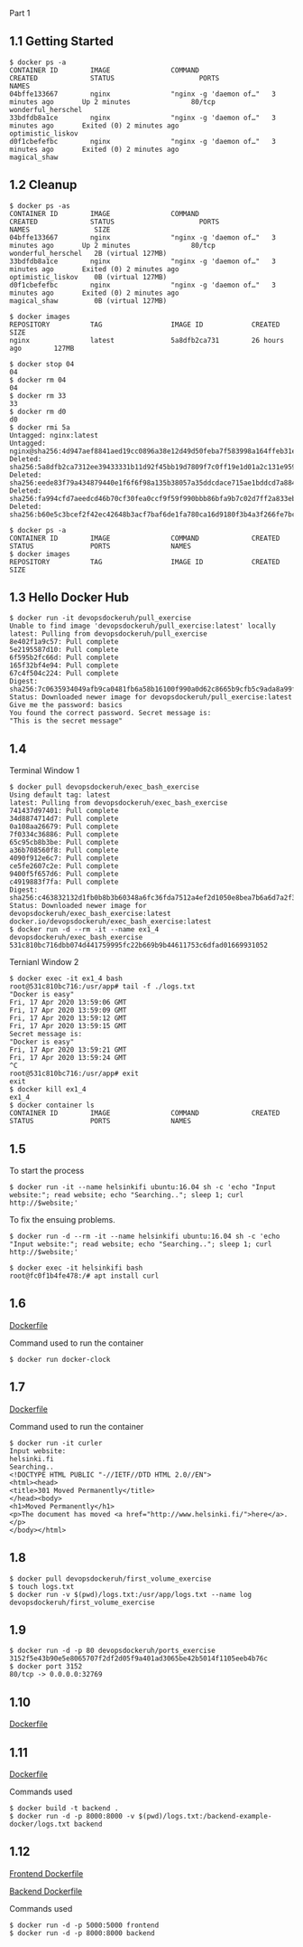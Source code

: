  Part 1
## 1.1 Getting Started
```
$ docker ps -a 
CONTAINER ID        IMAGE               COMMAND                  CREATED             STATUS                     PORTS               NAMES
04bffe133667        nginx               "nginx -g 'daemon of…"   3 minutes ago       Up 2 minutes               80/tcp              wonderful_herschel
33bdfdb8a1ce        nginx               "nginx -g 'daemon of…"   3 minutes ago       Exited (0) 2 minutes ago                       optimistic_liskov
d0f1cbefefbc        nginx               "nginx -g 'daemon of…"   3 minutes ago       Exited (0) 2 minutes ago                       magical_shaw
```
## 1.2 Cleanup 
```
$ docker ps -as 
CONTAINER ID        IMAGE               COMMAND                  CREATED             STATUS                     PORTS               NAMES                SIZE
04bffe133667        nginx               "nginx -g 'daemon of…"   3 minutes ago       Up 2 minutes               80/tcp              wonderful_herschel   2B (virtual 127MB)
33bdfdb8a1ce        nginx               "nginx -g 'daemon of…"   3 minutes ago       Exited (0) 2 minutes ago                       optimistic_liskov    0B (virtual 127MB)
d0f1cbefefbc        nginx               "nginx -g 'daemon of…"   3 minutes ago       Exited (0) 2 minutes ago                       magical_shaw         0B (virtual 127MB)
```
```
$ docker images 
REPOSITORY          TAG                 IMAGE ID            CREATED             SIZE
nginx               latest              5a8dfb2ca731        26 hours ago        127MB
```
```
$ docker stop 04
04
$ docker rm 04
04
$ docker rm 33
33
$ docker rm d0 
d0
$ docker rmi 5a 
Untagged: nginx:latest
Untagged: nginx@sha256:4d947aef8841aed19cc0896a38e12d49d50feba7f583998a164ffeb31e655919
Deleted: sha256:5a8dfb2ca7312ee39433331b11d92f45bb19d7809f7c0ff19e1d01a2c131e959
Deleted: sha256:eede83f79a434879440e1f6f6f98a135b38057a35ddcdace715ae1bddcd7a884
Deleted: sha256:fa994cfd7aeedcd46b70cf30fea0ccf9f59f990bbb86bfa9b7c02d7ff2a833eb
Deleted: sha256:b60e5c3bcef2f42ec42648b3acf7baf6de1fa780ca16d9180f3b4a3f266fe7bc
```
```
$ docker ps -a 
CONTAINER ID        IMAGE               COMMAND             CREATED             STATUS              PORTS               NAMES
$ docker images 
REPOSITORY          TAG                 IMAGE ID            CREATED             SIZE
```

## 1.3 Hello Docker Hub
```
$ docker run -it devopsdockeruh/pull_exercise
Unable to find image 'devopsdockeruh/pull_exercise:latest' locally
latest: Pulling from devopsdockeruh/pull_exercise
8e402f1a9c57: Pull complete 
5e2195587d10: Pull complete 
6f595b2fc66d: Pull complete 
165f32bf4e94: Pull complete 
67c4f504c224: Pull complete 
Digest: sha256:7c0635934049afb9ca0481fb6a58b16100f990a0d62c8665b9cfb5c9ada8a99f
Status: Downloaded newer image for devopsdockeruh/pull_exercise:latest
Give me the password: basics
You found the correct password. Secret message is:
"This is the secret message"
```

## 1.4 
Terminal Window 1
```
$ docker pull devopsdockeruh/exec_bash_exercise
Using default tag: latest
latest: Pulling from devopsdockeruh/exec_bash_exercise
741437d97401: Pull complete 
34d8874714d7: Pull complete 
0a108aa26679: Pull complete 
7f0334c36886: Pull complete 
65c95cb8b3be: Pull complete 
a36b708560f8: Pull complete 
4090f912e6c7: Pull complete 
ce5fe2607c2e: Pull complete 
9400f5f657d6: Pull complete 
c4919883f7fa: Pull complete 
Digest: sha256:c463832132d1fb0b8b3b60348a6fc36fda7512a4ef2d1050e8bea7b6a6d7a2f3
Status: Downloaded newer image for devopsdockeruh/exec_bash_exercise:latest
docker.io/devopsdockeruh/exec_bash_exercise:latest
$ docker run -d --rm -it --name ex1_4 devopsdockeruh/exec_bash_exercise 
531c810bc716dbb074d441759995fc22b669b9b44611753c6dfad01669931052
```
Ternianl Window 2
```
$ docker exec -it ex1_4 bash 
root@531c810bc716:/usr/app# tail -f ./logs.txt
"Docker is easy"
Fri, 17 Apr 2020 13:59:06 GMT
Fri, 17 Apr 2020 13:59:09 GMT
Fri, 17 Apr 2020 13:59:12 GMT
Fri, 17 Apr 2020 13:59:15 GMT
Secret message is:
"Docker is easy"
Fri, 17 Apr 2020 13:59:21 GMT
Fri, 17 Apr 2020 13:59:24 GMT
^C
root@531c810bc716:/usr/app# exit 
exit
$ docker kill ex1_4
ex1_4
$ docker container ls 
CONTAINER ID        IMAGE               COMMAND             CREATED             STATUS              PORTS               NAMES
```

## 1.5
To start the process 
```
$ docker run -it --name helsinkifi ubuntu:16.04 sh -c 'echo "Input website:"; read website; echo "Searching.."; sleep 1; curl http://$website;'
```

To fix the ensuing problems.
```
$ docker run -d --rm -it --name helsinkifi ubuntu:16.04 sh -c 'echo "Input website:"; read website; echo "Searching.."; sleep 1; curl http://$website;'
```
```
$ docker exec -it helsinkifi bash
root@fc0f1b4fe478:/# apt install curl
```

## 1.6
[Dockerfile](https://github.com/Erikishiru/devopswithdocker/blob/master/exercise1-6/Dockerfile)

Command used to run the container 
```
$ docker run docker-clock
```

## 1.7
[Dockerfile](https://github.com/Erikishiru/devopswithdocker/blob/master/exercise1-7/Dockerfile)

Command used to run the container 
```
$ docker run -it curler 
Input website:
helsinki.fi
Searching..
<!DOCTYPE HTML PUBLIC "-//IETF//DTD HTML 2.0//EN">
<html><head>
<title>301 Moved Permanently</title>
</head><body>
<h1>Moved Permanently</h1>
<p>The document has moved <a href="http://www.helsinki.fi/">here</a>.</p>
</body></html>
```
## 1.8
```
$ docker pull devopsdockeruh/first_volume_exercise
$ touch logs.txt
$ docker run -v $(pwd)/logs.txt:/usr/app/logs.txt --name log devopsdockeruh/first_volume_exercise
```

## 1.9
```
$ docker run -d -p 80 devopsdockeruh/ports_exercise
3152f5e43b90e5e8065707f2df2d05f9a401ad3065be42b5014f1105eeb4b76c
$ docker port 3152
80/tcp -> 0.0.0.0:32769
```

## 1.10
[Dockerfile](https://github.com/Erikishiru/devopswithdocker/blob/master/exercise1-10/Dockerfile)

## 1.11
[Dockerfile](https://github.com/Erikishiru/devopswithdocker/blob/master/exercise1-11/Dockerfile)

Commands used 
```
$ docker build -t backend .
$ docker run -d -p 8000:8000 -v $(pwd)/logs.txt:/backend-example-docker/logs.txt backend
```

## 1.12
[Frontend Dockerfile](https://github.com/Erikishiru/devopswithdocker/blob/master/exercise1-12/frontend/Dockerfile)

[Backend Dockerfile](https://github.com/Erikishiru/devopswithdocker/blob/master/exercise1-12/backend/Dockerfile)

Commands used 
```
$ docker run -d -p 5000:5000 frontend 
$ docker run -d -p 8000:8000 backend
```
